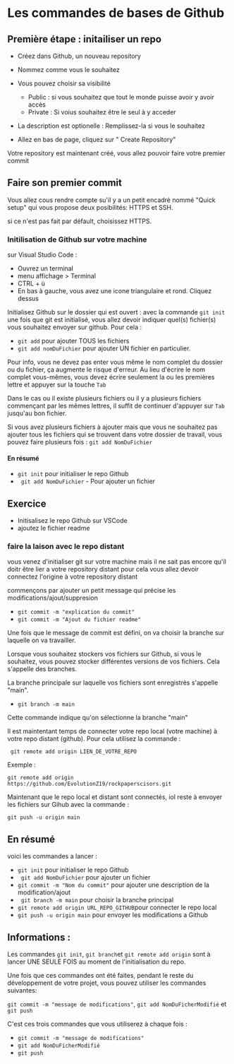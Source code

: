 # Les commandes de bases de Github


## Première étape : initailiser un repo

* Créez dans Github, un nouveau repository
* Nommez comme vous le souhaitez
* Vous pouvez choisir sa visibilité
    * Public : si vous souhaitez que tout le monde puisse avoir y avoir accès
    * Private : Si voius souhaitez être le seul à y acceder 

* La description est optionelle : Remplissez-la si vous le souhaitez
* Allez en bas de page, cliquez sur " Create Repository"

Votre repository est maintenant créé, vous allez pouvoir faire votre premier commit

## Faire son premier commit

Vous allez cous rendre compte su'il y a un petit encadré nommé "Quick setup" qui vous propose deux posibilités:
HTTPS et SSH.

si ce n'est pas fait par défault, choisissez HTTPS.

### Initilisation de Github sur votre machine
sur Visual Studio Code : 

* Ouvrez un terminal
 * menu affichage > Terminal 
 * CTRL + ù 
 * En bas à gauche, vous avez une icone triangulaire et rond. Cliquez dessus

Initialisez Github sur le dossier qui est ouvert : 
avec la commande ``git init``
une fois que git est initialisé, vous allez devoir indiquer quel(s) fichier(s) vous souhaitez envoyer sur github.
Pour cela : 

* ``git add`` pour ajouter TOUS les fichiers 
* ``git add nomDuFichier`` pour ajouter UN fichier en particulier.

Pour info, vous ne devez pas enter vous même le nom complet du dossier ou du fichier,
ça augmente le risque d'erreur. Au lieu d'écrire le nom complet vous-mêmes, vous devez écrire seulement la ou les premières lettre
et appuyer sur la touche ``Tab``

Dans le cas ou il existe plusieurs fichiers ou il y a plusieurs fichiers commençant par les mêmes lettres,
il suffit de continuer d'appuyer sur ``Tab`` jusqu'au bon fichier.

Si vous avez plusieurs fichiers à ajouter mais que vous ne souhaitez pas ajouter tous les fichiers qui se trouvent dans votre dossier de travail,
vous pouvez faire plusieurs fois : ``git add NomDuFichier``

#### En résumé 

* ``git init`` pour initialiser le repo Github
* `` git add NomDuFichier`` - Pour ajouter un fichier

## Exercice 

* Initisalisez le repo Github sur VSCode
* ajoutez le fichier readme


### faire la laison avec le repo distant

vous venez d'initialiser git sur votre machine mais il ne sait pas encore qu'il doitr être lier a votre repository distant
pour cela vous allez devoir connectez l'origine à votre repository distant

commençons par ajouter un petit message qui précise les modifications/ajout/suppresion

* ``git commit -m "explication du commit"``
* ``git commit -m "Ajout du fichier readme"``

Une fois que le message de commit est défini, on va choisir la branche sur laquelle on va travailler.


Lorsque vous souhaitez stockers vos fichiers sur Github, si vous le souhaitez, vous pouvez stocker différentes versions de vos fichiers.
Cela s'appelle des branches.

La branche principale sur laquelle vos fichiers sont enregistrès s'appelle "main".

* ``git branch -m main``

Cette commande indique qu'on sélectionne la branche "main"

Il est maintentant temps de connecter votre repo local (votre machine) à votre repo distant (github). Pour cela utilisez la commande :

`` git remote add origin LIEN_DE_VOTRE_REPO``

Exemple : 

``git remote add origin``
``https://github.com/EvolutionZ19/rockpaperscisors.git``


Maintenant que le repo local et distant sont connectés, iol reste à envoyer les fichiers sur Gihub avec la commande :

``git push -u origin main``

## En résumé 

voici les commandes a lancer : 

* ``git init`` pour initialiser le repo Github
* `` git add NomDuFichier`` pour ajouter un fichier
* ``git commit -m "Nom du commit"`` pour ajouter une description de la modification/ajout
* `` git branch -m main`` pour choisir la branche principal
* ``git remote add origin URL_REPO_GITHUB``pour connecter le repo local
* ``git push -u origin main`` pour envoyer les modifications a Github


## Informations :

Les commandes ``git init``, ``git branch``et ``git remote add origin`` sont à lancer UNE SEULE FOIS  au moment de l'initialisation du repo.

Une fois que ces commandes ont été faites, pendant le reste du développement de votre projet, vous pouvez utiliser les commandes suivantes:

``git commit -m "message de modifications"``, ``git add NomDuFicherModifié`` et ``git push``

C'est ces trois commandes que vous utiliserez à chaque fois : 
* ``git commit -m "message de modifications"``
* ``git add NomDuFicherModifié``
* ``git push``